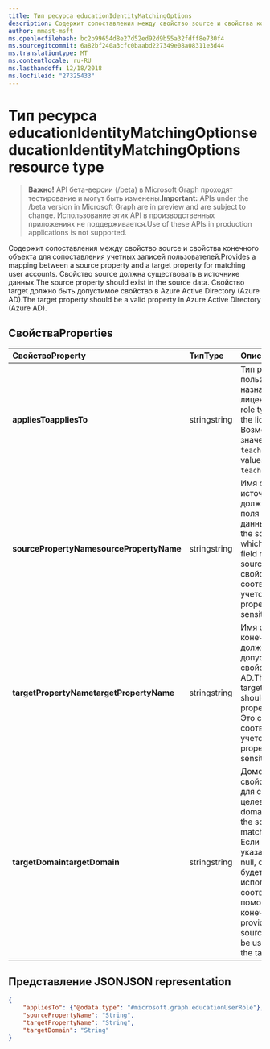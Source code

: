 ```yaml
---
title: Тип ресурса educationIdentityMatchingOptions
description: Содержит сопоставления между свойство source и свойства конечного объекта для сопоставления учетных записей пользователей. Свойство source должна существовать в источнике данных. Свойство target должно быть допустимое свойство в Azure Active Directory (Azure AD).
author: mmast-msft
ms.openlocfilehash: bc2b99654d8e27d52ed92d9b55a32fdff8e730f4
ms.sourcegitcommit: 6a82bf240a3cfc0baabd227349e08a08311e3d44
ms.translationtype: MT
ms.contentlocale: ru-RU
ms.lasthandoff: 12/18/2018
ms.locfileid: "27325433"
---
```

# <a name="educationidentitymatchingoptions-resource-type"></a><span data-ttu-id="fd387-105">Тип ресурса educationIdentityMatchingOptions</span><span class="sxs-lookup"><span data-stu-id="fd387-105">educationIdentityMatchingOptions resource type</span></span>

> <span data-ttu-id="fd387-106">**Важно!** API бета-версии (/beta) в Microsoft Graph проходят тестирование и могут быть изменены.</span><span class="sxs-lookup"><span data-stu-id="fd387-106">**Important:** APIs under the /beta version in Microsoft Graph are in preview and are subject to change.</span></span> <span data-ttu-id="fd387-107">Использование этих API в производственных приложениях не поддерживается.</span><span class="sxs-lookup"><span data-stu-id="fd387-107">Use of these APIs in production applications is not supported.</span></span>

<span data-ttu-id="fd387-108">Содержит сопоставления между свойство source и свойства конечного объекта для сопоставления учетных записей пользователей.</span><span class="sxs-lookup"><span data-stu-id="fd387-108">Provides a mapping between a source property and a target property for matching user accounts.</span></span> <span data-ttu-id="fd387-109">Свойство source должна существовать в источнике данных.</span><span class="sxs-lookup"><span data-stu-id="fd387-109">The source property should exist in the source data.</span></span> <span data-ttu-id="fd387-110">Свойство target должно быть допустимое свойство в Azure Active Directory (Azure AD).</span><span class="sxs-lookup"><span data-stu-id="fd387-110">The target property should be a valid property in Azure Active Directory (Azure AD).</span></span>

## <a name="properties"></a><span data-ttu-id="fd387-111">Свойства</span><span class="sxs-lookup"><span data-stu-id="fd387-111">Properties</span></span>

| <span data-ttu-id="fd387-112">Свойство</span><span class="sxs-lookup"><span data-stu-id="fd387-112">Property</span></span> | <span data-ttu-id="fd387-113">Тип</span><span class="sxs-lookup"><span data-stu-id="fd387-113">Type</span></span> | <span data-ttu-id="fd387-114">Описание</span><span class="sxs-lookup"><span data-stu-id="fd387-114">Description</span></span> |
|:-|:-|:-|
| <span data-ttu-id="fd387-115">**appliesTo**</span><span class="sxs-lookup"><span data-stu-id="fd387-115">**appliesTo**</span></span> | <span data-ttu-id="fd387-116">string</span><span class="sxs-lookup"><span data-stu-id="fd387-116">string</span></span> |  <span data-ttu-id="fd387-117">Тип роли пользователя для назначения лицензий.</span><span class="sxs-lookup"><span data-stu-id="fd387-117">The user role type to assign to the license.</span></span> <span data-ttu-id="fd387-118">Возможные значения: `student`, `teacher`.</span><span class="sxs-lookup"><span data-stu-id="fd387-118">Possible values are: `student`, `teacher`.</span></span>      |
| <span data-ttu-id="fd387-119">**sourcePropertyName**</span><span class="sxs-lookup"><span data-stu-id="fd387-119">**sourcePropertyName**</span></span> | <span data-ttu-id="fd387-120">string</span><span class="sxs-lookup"><span data-stu-id="fd387-120">string</span></span> |  <span data-ttu-id="fd387-121">Имя свойства источника, которое должно быть имя поля в источнике данных.</span><span class="sxs-lookup"><span data-stu-id="fd387-121">The name of the source property, which should be a field name in the source data.</span></span> <span data-ttu-id="fd387-122">Это свойство соответствует с учетом регистра.</span><span class="sxs-lookup"><span data-stu-id="fd387-122">This property is case-sensitive.</span></span>        |
| <span data-ttu-id="fd387-123">**targetPropertyName**</span><span class="sxs-lookup"><span data-stu-id="fd387-123">**targetPropertyName**</span></span> | <span data-ttu-id="fd387-124">string</span><span class="sxs-lookup"><span data-stu-id="fd387-124">string</span></span> |  <span data-ttu-id="fd387-125">Имя свойства для конечного объекта должен быть допустимым свойством в Azure AD.</span><span class="sxs-lookup"><span data-stu-id="fd387-125">The name of the target property, which should be a valid property in Azure AD.</span></span> <span data-ttu-id="fd387-126">Это свойство соответствует с учетом регистра.</span><span class="sxs-lookup"><span data-stu-id="fd387-126">This property is case-sensitive.</span></span>     |
| <span data-ttu-id="fd387-127">**targetDomain**</span><span class="sxs-lookup"><span data-stu-id="fd387-127">**targetDomain**</span></span> | <span data-ttu-id="fd387-128">string</span><span class="sxs-lookup"><span data-stu-id="fd387-128">string</span></span> |  <span data-ttu-id="fd387-129">Домен суффикс со свойством источника для сопоставления в целевой системе.</span><span class="sxs-lookup"><span data-stu-id="fd387-129">The domain to suffix with the source property to match on the target.</span></span> <span data-ttu-id="fd387-130">Если этот параметр указан как значение null, свойство source будет использоваться в соответствии с помощью свойства конечного объекта.</span><span class="sxs-lookup"><span data-stu-id="fd387-130">If provided as null,  the source property will be used to match with the target property.</span></span>        |

## <a name="json-representation"></a><span data-ttu-id="fd387-131">Представление JSON</span><span class="sxs-lookup"><span data-stu-id="fd387-131">JSON representation</span></span>
<!-- {
  "blockType": "resource",
  "optionalProperties": [

  ],
  "@odata.type": "#microsoft.graph.educationIdentityMatchingOptions"
}-->

```json
{
    "appliesTo": {"@odata.type": "#microsoft.graph.educationUserRole"},
    "sourcePropertyName": "String",
    "targetPropertyName": "String",
    "targetDomain": "String"
}
```
